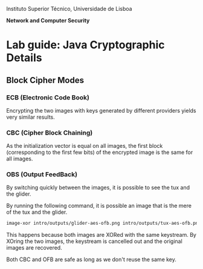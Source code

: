 Instituto Superior Técnico, Universidade de Lisboa

**Network and Computer Security**

# Lab guide: Java Cryptographic Details

## Block Cipher Modes

### ECB (Electronic Code Book)

Encrypting the two images with keys generated by different providers yields very similar results.

### CBC (Cipher Block Chaining)

As the initialization vector is equal on all images, the first block (corresponding to the first few bits) of the encrypted image is the same for all images.

### OBS (Output FeedBack)

By switching quickly between the images, it is possible to see the tux and the glider.

By running the following command, it is possible an image that is the mere of the tux and the glider.

```sh
image-xor intro/outputs/glider-aes-ofb.png intro/outputs/tux-aes-ofb.png intro/outputs/glider-tux-aes-ofb-xor.png
```

This happens because both images are XORed with the same keystream. By XOring the two images, the keystream is cancelled out and the original images are recovered.

Both CBC and OFB are safe as long as we don't reuse the same key.
